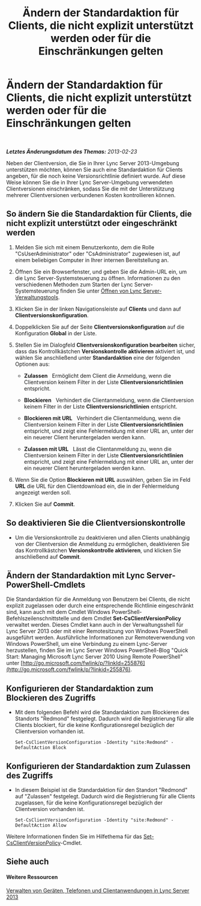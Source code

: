 ﻿---
title: Ändern der Standardaktion für Clients, die nicht explizit unterstützt werden oder für die Einschränkungen gelten
TOCTitle: Ändern der Standardaktion für Clients, die nicht explizit unterstützt werden oder für die Einschränkungen gelten
ms:assetid: 548dd0f5-62fe-4c3f-8952-2b9fd4c5fff3
ms:mtpsurl: https://technet.microsoft.com/de-de/library/Gg520994(v=OCS.15)
ms:contentKeyID: 49294026
ms.date: 05/19/2016
mtps_version: v=OCS.15
ms.translationtype: HT
---

# Ändern der Standardaktion für Clients, die nicht explizit unterstützt werden oder für die Einschränkungen gelten

 

_**Letztes Änderungsdatum des Themas:** 2013-02-23_

Neben der Clientversion, die Sie in Ihrer Lync Server 2013-Umgebung unterstützen möchten, können Sie auch eine Standardaktion für Clients angeben, für die noch keine Versionsrichtlinie definiert wurde. Auf diese Weise können Sie die in Ihrer Lync Server-Umgebung verwendeten Clientversionen einschränken, sodass Sie die mit der Unterstützung mehrerer Clientversionen verbundenen Kosten kontrollieren können.

## So ändern Sie die Standardaktion für Clients, die nicht explizit unterstützt oder eingeschränkt werden

1.  Melden Sie sich mit einem Benutzerkonto, dem die Rolle "CsUserAdministrator" oder "CsAdministrator" zugewiesen ist, auf einem beliebigen Computer in Ihrer internen Bereitstellung an.

2.  Öffnen Sie ein Browserfenster, und geben Sie die Admin-URL ein, um die Lync Server-Systemsteuerung zu öffnen. Informationen zu den verschiedenen Methoden zum Starten der Lync Server-Systemsteuerung finden Sie unter [Öffnen von Lync Server-Verwaltungstools](lync-server-2013-open-lync-server-administrative-tools.md).

3.  Klicken Sie in der linken Navigationsleiste auf **Clients** und dann auf **Clientversionskonfiguration**.

4.  Doppelklicken Sie auf der Seite **Clientversionskonfiguration** auf die Konfiguration **Global** in der Liste.

5.  Stellen Sie im Dialogfeld **Clientversionskonfiguration bearbeiten** sicher, dass das Kontrollkästchen **Versionskontrolle aktivieren** aktiviert ist, und wählen Sie anschließend unter **Standardaktion** eine der folgenden Optionen aus:
    
      - **Zulassen**   Ermöglicht dem Client die Anmeldung, wenn die Clientversion keinem Filter in der Liste **Clientversionsrichtlinien** entspricht.
    
      - **Blockieren**   Verhindert die Clientanmeldung, wenn die Clientversion keinem Filter in der Liste **Clientversionsrichtlinien** entspricht.
    
      - **Blockieren mit URL**   Verhindert die Clientanmeldung, wenn die Clientversion keinem Filter in der Liste **Clientversionsrichtlinien** entspricht, und zeigt eine Fehlermeldung mit einer URL an, unter der ein neuerer Client heruntergeladen werden kann.
    
      - **Zulassen mit URL**   Lässt die Clientanmeldung zu, wenn die Clientversion keinem Filter in der Liste **Clientversionsrichtlinien** entspricht, und zeigt eine Fehlermeldung mit einer URL an, unter der ein neuerer Client heruntergeladen werden kann.

6.  Wenn Sie die Option **Blockieren mit URL** auswählen, geben Sie im Feld **URL** die URL für den Clientdownload ein, die in der Fehlermeldung angezeigt werden soll.

7.  Klicken Sie auf **Commit**.

## So deaktivieren Sie die Clientversionskontrolle

  - Um die Versionskontrolle zu deaktivieren und allen Clients unabhängig von der Clientversion die Anmeldung zu ermöglichen, deaktivieren Sie das Kontrollkästchen **Versionskontrolle aktivieren**, und klicken Sie anschließend auf **Commit**.

## Ändern der Standardaktion mit Lync Server-PowerShell-Cmdlets

Die Standardaktion für die Anmeldung von Benutzern bei Clients, die nicht explizit zugelassen oder durch eine entsprechende Richtlinie eingeschränkt sind, kann auch mit dem Cmdlet Windows PowerShell-Befehlszeilenschnittstelle und dem Cmdlet **Set-CsClientVersionPolicy** verwaltet werden. Dieses Cmdlet kann auch in der Verwaltungsshell für Lync Server 2013 oder mit einer Remotesitzung von Windows PowerShell ausgeführt werden. Ausführliche Informationen zur Remoteverwendung von Windows PowerShell, um eine Verbindung zu einem Lync-Server herzustellen, finden Sie im Lync Server Windows PowerShell-Blog "Quick Start: Managing Microsoft Lync Server 2010 Using Remote PowerShell" unter [http://go.microsoft.com/fwlink/p/?linkId=255876](http://go.microsoft.com/fwlink/p/?linkid=255876).

## Konfigurieren der Standardaktion zum Blockieren des Zugriffs

  - Mit dem folgenden Befehl wird die Standardaktion zum Blockieren des Standorts "Redmond" festgelegt. Dadurch wird die Registrierung für alle Clients blockiert, für die keine Konfigurationsregel bezüglich der Clientversion vorhanden ist.
    
        Set-CsClientVersionConfiguration -Identity "site:Redmond" -DefaultAction Block

## Konfigurieren der Standardaktion zum Zulassen des Zugriffs

  - In diesem Beispiel ist die Standardaktion für den Standort "Redmond" auf "Zulassen" festgelegt. Dadurch wird die Registrierung für alle Clients zugelassen, für die keine Konfigurationsregel bezüglich der Clientversion vorhanden ist.
    
        Set-CsClientVersionConfiguration -Identity "site:Redmond" -DefaultAction Allow

Weitere Informationen finden Sie im Hilfethema für das [Set-CsClientVersionPolicy](set-csclientversionpolicy.md)-Cmdlet.

## Siehe auch

#### Weitere Ressourcen

[Verwalten von Geräten, Telefonen und Clientanwendungen in Lync Server 2013](lync-server-2013-managing-devices-phones-and-client-applications.md)

